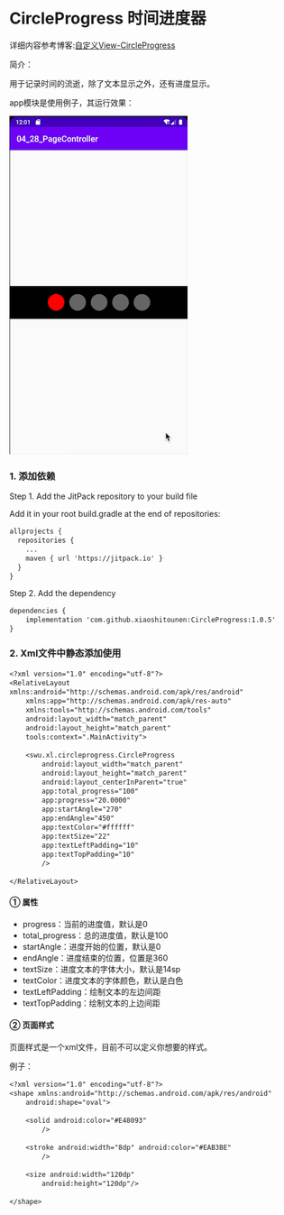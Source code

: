 # CircleProgress 时间进度器

详细内容参考博客:[自定义View-CircleProgress](https://fanandjiu.com/%E8%87%AA%E5%AE%9A%E4%B9%89View-CircleProgress/)

简介：

用于记录时间的流逝，除了文本显示之外，还有进度显示。

app模块是使用例子，其运行效果：

![](https://github.com/xiaoshitounen/PageController/blob/master/self_view_page_controller.gif)


### 1. 添加依赖

Step 1. Add the JitPack repository to your build file

Add it in your root build.gradle at the end of repositories:
~~~
allprojects {
  repositories {
    ...
    maven { url 'https://jitpack.io' }
  }
}
~~~

Step 2. Add the dependency
~~~
dependencies {
    implementation 'com.github.xiaoshitounen:CircleProgress:1.0.5'
}
~~~

### 2. Xml文件中静态添加使用

~~~
<?xml version="1.0" encoding="utf-8"?>
<RelativeLayout xmlns:android="http://schemas.android.com/apk/res/android"
    xmlns:app="http://schemas.android.com/apk/res-auto"
    xmlns:tools="http://schemas.android.com/tools"
    android:layout_width="match_parent"
    android:layout_height="match_parent"
    tools:context=".MainActivity">

    <swu.xl.circleprogress.CircleProgress
        android:layout_width="match_parent"
        android:layout_height="match_parent"
        android:layout_centerInParent="true"
        app:total_progress="100"
        app:progress="20.0000"
        app:startAngle="270"
        app:endAngle="450"
        app:textColor="#ffffff"
        app:textSize="22"
        app:textLeftPadding="10"
        app:textTopPadding="10"
        />

</RelativeLayout>
~~~

#### ① 属性

- progress：当前的进度值，默认是0
- total_progress：总的进度值，默认是100
- startAngle：进度开始的位置，默认是0
- endAngle：进度结束的位置，位置是360
- textSize：进度文本的字体大小，默认是14sp
- textColor：进度文本的字体颜色，默认是白色
- textLeftPadding：绘制文本的左边间距
- textTopPadding：绘制文本的上边间距

#### ② 页面样式

页面样式是一个xml文件，目前不可以定义你想要的样式。

例子：
~~~
<?xml version="1.0" encoding="utf-8"?>
<shape xmlns:android="http://schemas.android.com/apk/res/android"
    android:shape="oval">

    <solid android:color="#E48093"
        />

    <stroke android:width="8dp" android:color="#EAB3BE"
        />

    <size android:width="120dp"
        android:height="120dp"/>

</shape>
~~~
